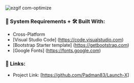 ![ezgif com-optimize](https://user-images.githubusercontent.com/45048950/99150988-0cd25d00-26d3-11eb-98c3-3a73ee104704.gif)

### 🧰 System Requirements + 🛠️ Built With:

* Cross-Platform
* [Visual Studio Code] (https://code.visualstudio.com)
* [Bootstrap Starter template] (https://getbootstrap.com)
* [Google Fonts] (https://fonts.google.com)

### 🔗 Links:

* Project Link: [https://github.com/Padman83/Launch-X]
